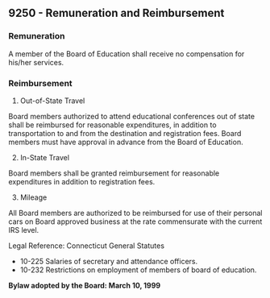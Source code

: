 ## 9250 - Remuneration and Reimbursement

### Remuneration

A member of the Board of Education shall receive no compensation for his/her services.

### Reimbursement

1.  Out-of-State Travel

  Board members authorized to attend educational conferences out of state shall be reimbursed for reasonable expenditures, in addition to transportation to and from the destination and registration fees.  Board members must have approval in advance from the Board of Education.

2.  In-State Travel

  Board members shall be granted reimbursement for reasonable expenditures in addition to registration fees.

3.  Mileage

  All Board members are authorized to be reimbursed for use of their personal cars on Board approved business at the rate commensurate with the current IRS level.

Legal Reference:  Connecticut General Statutes

* 10-225 Salaries of secretary and attendance officers.
* 10-232 Restrictions on employment of members of board of education.

**Bylaw adopted by the Board:  March 10, 1999**
